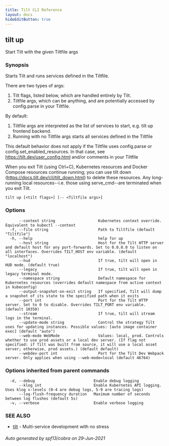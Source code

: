 ```yaml
---
title: Tilt CLI Reference
layout: docs
hideEditButton: true
---
```

## tilt up

Start Tilt with the given Tiltfile args

### Synopsis


Starts Tilt and runs services defined in the Tiltfile.

There are two types of args:
1) Tilt flags, listed below, which are handled entirely by Tilt.
2) Tiltfile args, which can be anything, and are potentially accessed by config.parse in your Tiltfile.

By default:
1) Tiltfile args are interpreted as the list of services to start, e.g. tilt up frontend backend.
2) Running with no Tiltfile args starts all services defined in the Tiltfile

This default behavior does not apply if the Tiltfile uses config.parse or config.set_enabled_resources.
In that case, see https://tilt.dev/user_config.html and/or comments in your Tiltfile

When you exit Tilt (using Ctrl+C), Kubernetes resources and Docker Compose resources continue running;
you can use tilt down (https://docs.tilt.dev/cli/tilt_down.html) to delete these resources. Any long-running
local resources--i.e. those using serve_cmd--are terminated when you exit Tilt.


```
tilt up [<tilt flags>] [-- <Tiltfile args>]
```

### Options

```
      --context string                   Kubernetes context override. Equivalent to kubectl --context
  -f, --file string                      Path to Tiltfile (default "Tiltfile")
  -h, --help                             help for up
      --host string                      Host for the Tilt HTTP server and default host for any port-forwards. Set to 0.0.0.0 to listen on all interfaces. Overrides TILT_HOST env variable. (default "localhost")
      --hud                              If true, tilt will open in HUD mode. (default true)
      --legacy                           If true, tilt will open in legacy terminal mode.
      --namespace string                 Default namespace for Kubernetes resources (overrides default namespace from active context in kubeconfig)
      --output-snapshot-on-exit string   If specified, Tilt will dump a snapshot of its state to the specified path when it exits
      --port int                         Port for the Tilt HTTP server. Set to 0 to disable. Overrides TILT_PORT env variable. (default 10350)
      --stream                           If true, tilt will stream logs in the terminal.
      --update-mode string               Control the strategy Tilt uses for updating instances. Possible values: [auto image container exec] (default "auto")
      --web-mode WebMode                 Values: local, prod. Controls whether to use prod assets or a local dev server. (If flag not specified: if Tilt was built from source, it will use a local asset server; otherwise, prod assets.) (default default)
      --webdev-port int                  Port for the Tilt Dev Webpack server. Only applies when using --web-mode=local (default 46764)
```

### Options inherited from parent commands

```
  -d, --debug                          Enable debug logging
      --klog int                       Enable Kubernetes API logging. Uses klog v-levels (0-4 are debug logs, 5-9 are tracing logs)
      --log-flush-frequency duration   Maximum number of seconds between log flushes (default 5s)
  -v, --verbose                        Enable verbose logging
```

### SEE ALSO

* [tilt](tilt.html)	 - Multi-service development with no stress

###### Auto generated by spf13/cobra on 29-Jun-2021
